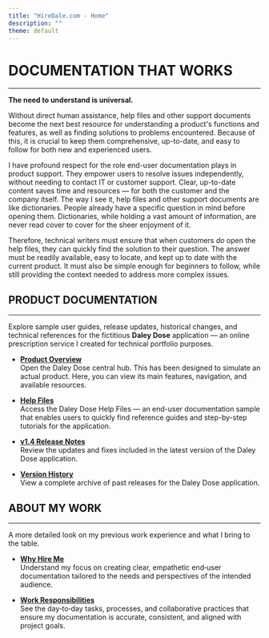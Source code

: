 ```yaml
---
title: "HireDale.com - Home"
description: ""
theme: default
---
```


# **DOCUMENTATION THAT WORKS**
---
**The need to understand is universal.**

Without direct human assistance, help files and other support documents become the next best resource for understanding a product's functions and features, as well as finding solutions to problems encountered. Because of this, it is crucial to keep them comprehensive, up-to-date, and easy to follow for both new and experienced users.

I have profound respect for the role end-user documentation plays in product support. They empower users to resolve issues independently, without needing to contact IT or customer support. Clear, up-to-date content saves time and resources — for both the customer and the company itself. The way I see it, help files and other support documents are like dictionaries. People already have a specific question in mind before opening them. Dictionaries, while holding a vast amount of information, are never read cover to cover for the sheer enjoyment of it.

Therefore, technical writers must ensure that when customers _do_ open the help files, they can quickly find the solution to their question. The answer must be readily available, easy to locate, and kept up to date with the current product. It must also be simple enough for beginners to follow, while still providing the context needed to address more complex issues.

## **PRODUCT DOCUMENTATION**
---
Explore sample user guides, release updates, historical changes, and technical references for the fictitious **Daley Dose** application — an online prescription service I created for technical portfolio purposes.

- [**Product Overview**](https://hiredale.github.io/daleydose/)  
  Open the Daley Dose central hub. This has been designed to simulate an actual product. Here, you can view its main features, navigation, and available resources.
  
- [**Help Files**](/daleydose/help-files)  
  Access the Daley Dose Help Files — an end-user documentation sample that enables users to quickly find reference guides and step-by-step tutorials for the application.

- [**v1.4 Release Notes**](/daleydose/release-notes-v1.4)  
  Review the updates and fixes included in the latest version of the Daley Dose application.

- [**Version History**](/daleydose/release-note-version-history)  
  View a complete archive of past releases for the Daley Dose application.


## **ABOUT MY WORK**
---
A more detailed look on my previous work experience and what I bring to the table.

- [**Why Hire Me**](/why-hire-me)  
  Understand my focus on creating clear, empathetic end‑user documentation tailored to the needs and perspectives of the intended audience.

- [**Work Responsibilities**](/day-to-day)  
  See the day‑to‑day tasks, processes, and collaborative practices that ensure my documentation is accurate, consistent, and aligned with project goals.



